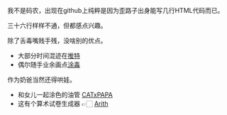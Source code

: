 我不是码农，出现在github上纯粹是因为歪路子出身能写几行HTML代码而已。

三十六行样样不通，但都感点兴趣。

除了舌毒嘴贱手残，没啥别的优点。

* 大部分时间混迹在[推特](https://twitter.com/LordDoomed)
* 偶尔随手业余画点[涂毒](https://trello.com/b/T4KHl7UF)

作为奶爸当然还得哄娃。

* 和女儿一起涂色的油管 [CATxPAPA](https://www.youtube.com/channel/UCuLMfLTHwdQ3P9JT_4AiRFw)
* 这有个算术试卷生成器 👉🏻 [Arith](https://lorddoomed.github.io/Arith/)
